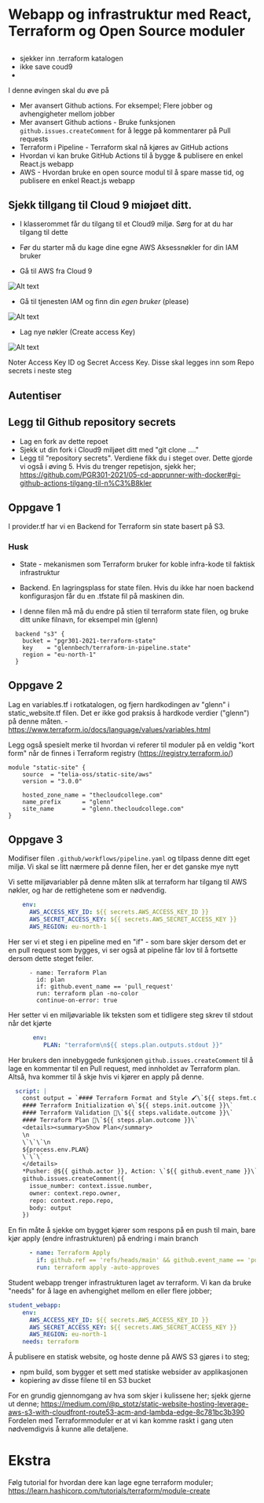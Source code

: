 # Webapp og infrastruktur med React, Terraform og Open Source moduler

## 

- sjekker inn .terraform katalogen
- ikke save coud9 
- 


I denne øvingen skal du øve på 

* Mer avansert Github actions. For eksempel; Flere jobber og avhengigheter mellom jobber
* Mer avansert Github actions - Bruke funksjonen ```github.issues.createComment``` for å legge på kommentarer på Pull requests 
* Terraform i Pipeline - Terraform skal nå kjøres av GitHub actions
* Hvordan vi kan bruke GitHub Actions til å bygge & publisere en enkel React.js webapp
* AWS - Hvordan bruke en open source modul til å spare masse tid, og publisere en enkel React.js webapp

## Sjekk tillgang til Cloud 9 miøjøet ditt.

* I klasserommet får du tilgang til et Cloud9 miljø. Sørg for at du har tilgang til dette 
* Før du starter må du kage dine egne AWS Aksessnøkler for din IAM bruker 

* Gå til AWS fra Cloud 9

![Alt text](img/0.png "1")

* Gå til tjenesten IAM og finn din *egen bruker* (please)

![Alt text](img/1.png "2")

* Lag nye nøkler (Create access Key)

![Alt text](img/2.png "3")

Noter Access Key ID og Secret Access Key. Disse skal legges inn som Repo secrets i neste steg

## Autentiser 



## Legg til Github repository secrets

* Lag en fork av dette repoet
* Sjekk ut din fork i Cloud9 miljøet ditt med "git clone ...."
* Legg til "repository secrets". Verdiene fikk du i steget over. Dette gjorde vi også i øving 5. Hvis du trenger repetisjon, sjekk her; <https://github.com/PGR301-2021/05-cd-apprunner-with-docker#gi-github-actions-tilgang-til-n%C3%B8kler>



## Oppgave 1

I provider.tf har vi en Backend for Terraform sin state basert på S3. 

### Husk

* State - mekanismen som Terraform bruker for koble infra-kode til faktisk infrastruktur 
* Backend. En lagringsplass for state filen. Hvis du ikke har noen backend konfigurasjon får du en .tfstate fil på maskinen din.

* I denne filen må må du endre på stien til terraform state filen, og bruke ditt unike filnavn, for eksempel min (glenn)

```hcl
  backend "s3" {
    bucket = "pgr301-2021-terraform-state"
    key    = "glennbech/terraform-in-pipeline.state"
    region = "eu-north-1"
  }
```
## Oppgave 2

Lag en variables.tf i rotkatalogen, og fjern hardkodingen av "glenn" i static_website.tf filen. Det er ikke god praksis å hardkode
verdier ("glenn") på denne måten. - https://www.terraform.io/docs/language/values/variables.html

Legg også spesielt merke til hvordan vi referer til moduler på en veldig "kort form" når de finnes i Terraform registry (https://registry.terraform.io/)

```hcl
module "static-site" {
    source  = "telia-oss/static-site/aws"
    version = "3.0.0"
    
    hosted_zone_name = "thecloudcollege.com"
    name_prefix      = "glenn"
    site_name        = "glenn.thecloudcollege.com"
}
```

## Oppgave 3 

Modifiser filen ```.github/workflows/pipeline.yaml``` og tilpass denne ditt eget miljø. Vi skal se litt nærmere på denne filen, her er det ganske mye nytt

Vi sette miljøvariabler på denne måten slik at terraform har tilgang til AWS nøkler, og har de rettighetene som er nødvendig. 

```yaml
    env:
      AWS_ACCESS_KEY_ID: ${{ secrets.AWS_ACCESS_KEY_ID }}
      AWS_SECRET_ACCESS_KEY: ${{ secrets.AWS_SECRET_ACCESS_KEY }}
      AWS_REGION: eu-north-1
```

Her ser vi et steg i en pipeline med en "if" - som bare skjer dersom det er en pull request som bygges, vi ser også at 
pipeline får lov til å fortsette dersom dette steget feiler. 

```
      - name: Terraform Plan
        id: plan
        if: github.event_name == 'pull_request'
        run: terraform plan -no-color
        continue-on-error: true
```

Her setter vi en miljøvariable lik teksten som et tidligere steg skrev til stdout når det kjørte 

```yaml
       env:
          PLAN: "terraform\n${{ steps.plan.outputs.stdout }}"
```

Her brukers den innebyggede funksjonen  ```github.issues.createComment``` til å lage en kommentar til en Pull request, med innholdet av Terraform plan. Altså, hva kommer til å skje hvis vi kjører en apply på denne.

```yaml
  script: |
    const output = `#### Terraform Format and Style 🖌\`${{ steps.fmt.outcome }}\`
    #### Terraform Initialization ⚙️\`${{ steps.init.outcome }}\`
    #### Terraform Validation 🤖\`${{ steps.validate.outcome }}\`
    #### Terraform Plan 📖\`${{ steps.plan.outcome }}\`
    <details><summary>Show Plan</summary>
    \n
    \`\`\`\n
    ${process.env.PLAN}
    \`\`\`
    </details>
    *Pusher: @${{ github.actor }}, Action: \`${{ github.event_name }}\`*`;
    github.issues.createComment({
      issue_number: context.issue.number,
      owner: context.repo.owner,
      repo: context.repo.repo,
      body: output
    })
```

En fin måte å sjekke om bygget kjører som respons på en push til main, bare kjør apply (endre infrastrukturen)
på endring i main branch 

```yaml
      - name: Terraform Apply
        if: github.ref == 'refs/heads/main' && github.event_name == 'push'
        run: terraform apply -auto-approves
```

Student webapp trenger infrastrukturen laget av terraform. Vi kan da bruke "needs" for å lage en avhengighet mellom en eller flere jobber; 

```yaml
student_webapp:
    env:
      AWS_ACCESS_KEY_ID: ${{ secrets.AWS_ACCESS_KEY_ID }}
      AWS_SECRET_ACCESS_KEY: ${{ secrets.AWS_SECRET_ACCESS_KEY }}
      AWS_REGION: eu-north-1
    needs: terraform
```

Å publisere en statisk website, og hoste denne på AWS S3 gjøres i to steg; 

* npm build, som bygger et sett med statiske websider av applikasjonen 
* kopiering av disse filene til en S3 bucket 

For en grundig gjennomgang av hva som skjer i kulissene her; sjekk gjerne ut denne; https://medium.com/@p_stotz/static-website-hosting-leverage-aws-s3-with-cloudfront-route53-acm-and-lambda-edge-8c781bc3b390
Fordelen med Terraformmoduler er at vi kan komme raskt i gang uten nødvemdigvis å kunne alle detaljene. 

# Ekstra 

Følg tutorial for hvordan dere kan lage egne terraform moduler; https://learn.hashicorp.com/tutorials/terraform/module-create

